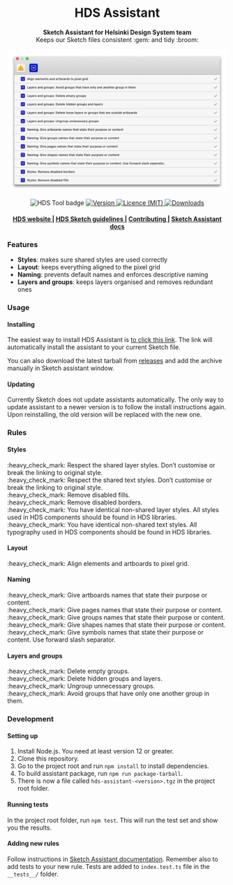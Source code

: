<h1 align="center">HDS Assistant</h1>

<div align="center">
  <strong>Sketch Assistant for Helsinki Design System team</strong>
</div>
<div align="center">
  Keeps our Sketch files consistent :gem: and tidy :broom:
</div>

<p align="center">
  <img src="./img/readme-image.png" alt="Helsinki Design System Assistant for Sketch" width="738">
</p>

<div align="center">
  <!-- HDS Tool -->
  <img src="https://img.shields.io/badge/HDS-tool-blue?style=flat-square"
  alt="HDS Tool badge" />
  <!-- Version -->
  <a href="https://github.com/ronijaakkola/hds-assistant/releases/latest">
    <img src="https://img.shields.io/github/v/release/ronijaakkola/hds-assistant?style=flat-square"
      alt="Version" />
  </a>
   <!-- Licence -->
  <a href="https://github.com/ronijaakkola/hds-assistant/blob/main/LICENSE.md">
    <img src="https://img.shields.io/github/license/ronijaakkola/hds-assistant?style=flat-square"
      alt="Licence (MIT)" />
  </a>
  <!-- Downloads -->
  <a href="https://github.com/ronijaakkola/hds-assistant/releases/latest">
    <img src="https://img.shields.io/github/downloads/ronijaakkola/hds-assistant/total?style=flat-square"
      alt="Downloads" />
  </a>
</div>

<div align="center">
  <h4>
    <a href="hds.hel.fi">
      HDS website
    </a>
    <span> | </span>
    <a href="hds.hel.fi">
      HDS Sketch guidelines
    </a>
    <span> | </span>
    <a href="https://github.com/YerkoPalma/awesome-choo">
      Contributing
    </a>
    <span> | </span>
    <a href="https://developer.sketch.com/assistants/">
      Sketch Assistant docs
    </a>
  </h4>
</div>

### Features

- **Styles**: makes sure shared styles are used correctly 
- **Layout**: keeps everything aligned to the pixel grid
- **Naming**: prevents default names and enforces descriptive naming
- **Layers and groups**: keeps layers organised and removes redundant ones

### Usage

#### Installing
The easiest way to install HDS Assistant is [to click this link](sketch://add-assistant?url=https://github.com/ronijaakkola/hds-assistant/releases/latest/download/hds-assistant.tgz). The link will automatically install the assistant to your current Sketch file.

You can also download the latest tarball from [releases](https://github.com/ronijaakkola/hds-assistant/releases/latest) and add the archive manually in Sketch assistant window.

#### Updating
Currently Sketch does not update assistants automatically. The only way to update assistant to a newer version is to follow the install instructions again. Upon reinstalling, the old version will be replaced with the new one.

### Rules

#### Styles
<p>
<span>:heavy_check_mark: </span> Respect the shared layer styles. Don’t customise or break the linking to original style. <br />
<span>:heavy_check_mark: </span> Respect the shared text styles. Don’t customise or break the linking to original style. <br />
<span>:heavy_check_mark: </span> Remove disabled fills. <br />
<span>:heavy_check_mark: </span> Remove disabled borders. <br />
<span>:heavy_check_mark: </span> You have identical non-shared layer styles. All styles used in HDS components should be found in HDS libraries. <br />
<span>:heavy_check_mark: </span> You have identical non-shared text styles. All typography used in HDS components should be found in HDS libraries. <br />
<p>

#### Layout
<p>
<span>:heavy_check_mark: </span> Align elements and artboards to pixel grid. <br />
<p>

#### Naming
<p>
<span>:heavy_check_mark: </span> Give artboards names that state their purpose or content. <br />
<span>:heavy_check_mark: </span> Give pages names that state their purpose or content. <br />
<span>:heavy_check_mark: </span> Give groups names that state their purpose or content. <br />
<span>:heavy_check_mark: </span> Give shapes names that state their purpose or content. <br />
<span>:heavy_check_mark: </span> Give symbols names that state their purpose or content. Use forward slash separator. <br />
<p>

#### Layers and groups
<p>
<span>:heavy_check_mark: </span> Delete empty groups. <br />
<span>:heavy_check_mark: </span> Delete hidden groups and layers. <br />
<span>:heavy_check_mark: </span> Ungroup unnecessary groups. <br />
<span>:heavy_check_mark: </span> Avoid groups that have only one another group in them. <br />
<p>

### Development

#### Setting up
1. Install Node.js. You need at least version 12 or greater.
2. Clone this repository.
3. Go to the project root and run `npm install` to install dependencies.
4. To build assistant package, run `npm run package-tarball`.
5. There is now a file called `hds-assistant-<version>.tgz` in the project root folder.

#### Running tests
In the project root folder, run `npm test`. This will run the test set and show you the results.

#### Adding new rules
Follow instructions in [Sketch Assistant documentation](https://developer.sketch.com/assistants/write-a-rule). Remember also to add tests to your new rule. Tests are added to `index.test.ts` file in the `__tests__/` folder.


